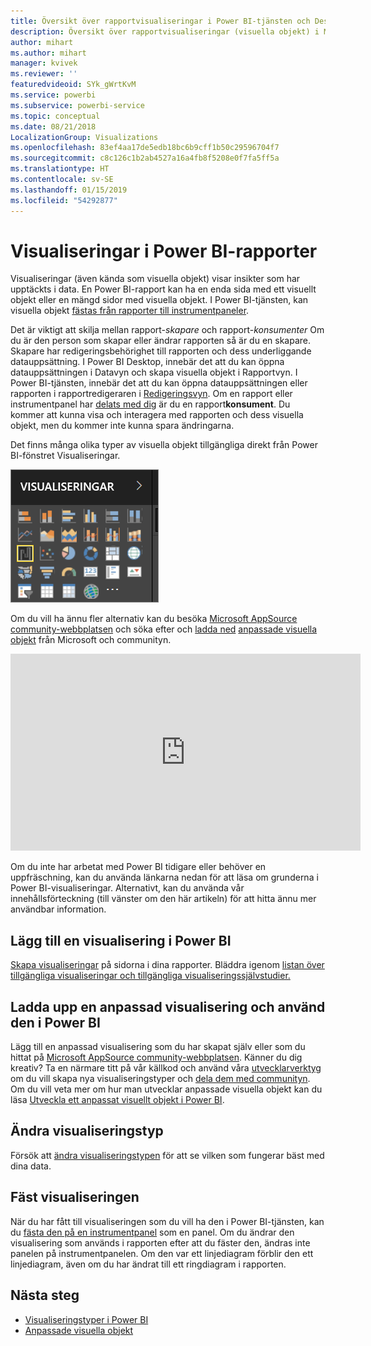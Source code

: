 ```yaml
---
title: Översikt över rapportvisualiseringar i Power BI-tjänsten och Desktop
description: Översikt över rapportvisualiseringar (visuella objekt) i Microsoft Power BI.
author: mihart
ms.author: mihart
manager: kvivek
ms.reviewer: ''
featuredvideoid: SYk_gWrtKvM
ms.service: powerbi
ms.subservice: powerbi-service
ms.topic: conceptual
ms.date: 08/21/2018
LocalizationGroup: Visualizations
ms.openlocfilehash: 83ef4aa17de5edb18bc6b9cff1b50c29596704f7
ms.sourcegitcommit: c8c126c1b2ab4527a16a4fb8f5208e0f7fa5ff5a
ms.translationtype: HT
ms.contentlocale: sv-SE
ms.lasthandoff: 01/15/2019
ms.locfileid: "54292877"
---
```

# <a name="visualizations-in-power-bi-reports"></a>Visualiseringar i Power BI-rapporter

Visualiseringar (även kända som visuella objekt) visar insikter som har upptäckts i data. En Power BI-rapport kan ha en enda sida med ett visuellt objekt eller en mängd sidor med visuella objekt. I Power BI-tjänsten, kan visuella objekt [fästas från rapporter till instrumentpaneler](../service-dashboard-pin-tile-from-report.md).

Det är viktigt att skilja mellan rapport-*skapare* och rapport-*konsumenter* Om du är den person som skapar eller ändrar rapporten så är du en skapare.  Skapare har redigeringsbehörighet till rapporten och dess underliggande datauppsättning. I Power BI Desktop, innebär det att du kan öppna datauppsättningen i Datavyn och skapa visuella objekt i Rapportvyn. I Power BI-tjänsten, innebär det att du kan öppna datauppsättningen eller rapporten i rapportredigeraren i [Redigeringsvyn](../consumer/end-user-reading-view.md). Om en rapport eller instrumentpanel har [delats med dig](../consumer/end-user-shared-with-me.md) är du en rapport**konsument**. Du kommer att kunna visa och interagera med rapporten och dess visuella objekt, men du kommer inte kunna spara ändringarna.

Det finns många olika typer av visuella objekt tillgängliga direkt från Power BI-fönstret Visualiseringar.

![](media/power-bi-report-visualizations/power-bi-templates.png)

Om du vill ha ännu fler alternativ kan du besöka [Microsoft AppSource community-webbplatsen](https://appsource.microsoft.com) och söka efter och [ladda ned](https://appsource.microsoft.com/marketplace/apps?page=1&product=power-bi-visuals) [anpassade visuella objekt](../developer/custom-visual-develop-tutorial.md) från Microsoft och communityn.

<iframe width="560" height="315" src="https://www.youtube.com/embed/SYk_gWrtKvM?list=PL1N57mwBHtN0JFoKSR0n-tBkUJHeMP2cP" frameborder="0" allowfullscreen></iframe>


  Om du inte har arbetat med Power BI tidigare eller behöver en uppfräschning, kan du använda länkarna nedan för att läsa om grunderna i Power BI-visualiseringar.  Alternativt, kan du använda vår innehållsförteckning (till vänster om den här artikeln) för att hitta ännu mer användbar information.

## <a name="add-a-visualization-in-power-bi"></a>Lägg till en visualisering i Power BI

[Skapa visualiseringar](power-bi-report-add-visualizations-i.md) på sidorna i dina rapporter. Bläddra igenom [listan över tillgängliga visualiseringar och tillgängliga visualiseringssjälvstudier.](power-bi-visualization-types-for-reports-and-q-and-a.md) 

## <a name="upload-a-custom-visualization-and-use-it-in-power-bi"></a>Ladda upp en anpassad visualisering och använd den i Power BI

Lägg till en anpassad visualisering som du har skapat själv eller som du hittat på [Microsoft AppSource community-webbplatsen](https://appsource.microsoft.com/marketplace/apps?product=power-bi-visuals). Känner du dig kreativ? Ta en närmare titt på vår källkod och använd våra [utvecklarverktyg](../developer/custom-visual-develop-tutorial.md) om du vill skapa nya visualiseringstyper och [dela dem med communityn](../developer/office-store.md). Om du vill veta mer om hur man utvecklar anpassade visuella objekt kan du läsa [Utveckla ett anpassat visuellt objekt i Power BI](../developer/custom-visual-develop-tutorial.md).

## <a name="change-the-visualization-type"></a>Ändra visualiseringstyp

Försök att [ändra visualiseringstypen](power-bi-report-change-visualization-type.md) för att se vilken som fungerar bäst med dina data.

## <a name="pin-the-visualization"></a>Fäst visualiseringen

När du har fått till visualiseringen som du vill ha den i Power BI-tjänsten, kan du [fästa den på en instrumentpanel](../service-dashboard-pin-tile-from-report.md) som en panel. Om du ändrar den visualisering som används i rapporten efter att du fäster den, ändras inte panelen på instrumentpanelen. Om den var ett linjediagram förblir den ett linjediagram, även om du har ändrat till ett ringdiagram i rapporten.

## <a name="next-steps"></a>Nästa steg

* [Visualiseringstyper i Power BI](power-bi-visualization-types-for-reports-and-q-and-a.md)
* [Anpassade visuella objekt](../power-bi-custom-visuals.md)